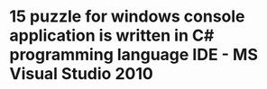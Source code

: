 15 puzzle for windows
console application is written in C# programming language
IDE - MS Visual Studio 2010
==
